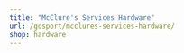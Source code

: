 ```yaml
---
title: "McClure's Services Hardware"
url: /gosport/mcclures-services-hardware/
shop: hardware
---
```

